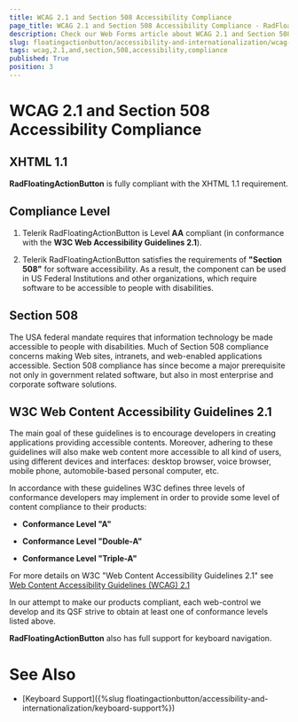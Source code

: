 ```yaml
---
title: WCAG 2.1 and Section 508 Accessibility Compliance
page_title: WCAG 2.1 and Section 508 Accessibility Compliance - RadFloatingActionButton
description: Check our Web Forms article about WCAG 2.1 and Section 508 Accessibility Compliance.
slug: floatingactionbutton/accessibility-and-internationalization/wcag-2.1-and-section-508-accessibility-compliance
tags: wcag,2.1,and,section,508,accessibility,compliance
published: True
position: 3
---
```


# WCAG 2.1 and Section 508 Accessibility Compliance

## XHTML 1.1

**RadFloatingActionButton** is fully compliant with the XHTML 1.1 requirement.

## Compliance Level

1. Telerik RadFloatingActionButton is Level **AA** compliant (in conformance with the **W3C Web Accessibility Guidelines 2.1**).

1. Telerik RadFloatingActionButton satisfies the requirements of **"Section 508"** for software accessibility. As a result, the component can be used in US Federal Institutions and other organizations, which require software to be accessible to people with disabilities.

## Section 508

The USA federal mandate requires that information technology be made accessible to people with disabilities. Much of Section 508 compliance concerns making Web sites, intranets, and web-enabled applications accessible. Section 508 compliance has since become a major prerequisite not only in government related software, but also in most enterprise and corporate software solutions.

## W3C Web Content Accessibility Guidelines 2.1

The main goal of these guidelines is to encourage developers in creating applications providing accessible contents. Moreover, adhering to these guidelines will also make web content more accessible to all kind of users, using different devices and interfaces: desktop browser, voice browser, mobile phone, automobile-based personal computer, etc.

In accordance with these guidelines W3C defines three levels of conformance developers may implement in order to provide some level of content compliance to their products:

* **Conformance Level "A"**

* **Conformance Level "Double-A"**

* **Conformance Level "Triple-A"**

For more details on W3C "Web Content Accessibility Guidelines 2.1" see [Web Content Accessibility Guidelines (WCAG) 2.1](https://www.w3.org/TR/WCAG/)

In our attempt to make our products compliant, each web-control we develop and its QSF strive to obtain at least one of conformance levels listed above.

**RadFloatingActionButton** also has full support for keyboard navigation.


# See Also

 * [Keyboard Support]({%slug floatingactionbutton/accessibility-and-internationalization/keyboard-support%})


 
